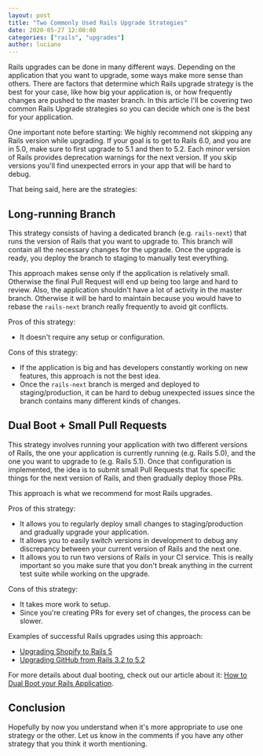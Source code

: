 ```yaml
---
layout: post
title: "Two Commonly Used Rails Upgrade Strategies"
date: 2020-05-27 12:00:00
categories: ["rails", "upgrades"]
author: luciano
---
```


Rails upgrades can be done in many different ways. Depending on the application that you want to upgrade, some ways make more sense than others. There are factors that determine which Rails upgrade strategy is the best for your case, like how big your application is, or how frequently changes are pushed to the master branch. In this article I'll be covering two common Rails Upgrade strategies so you can decide which one is the best for your application.

<!--more-->

One important note before starting: We highly recommend not skipping any Rails version while upgrading. If your goal is to get to Rails 6.0, and you are in 5.0, make sure to first upgrade to 5.1 and then to 5.2. Each minor version of Rails provides deprecation warnings for the next version. If you skip versions you'll find unexpected errors in your app that will be hard to debug.

That being said, here are the strategies:

## Long-running Branch

This strategy consists of having a dedicated branch (e.g. `rails-next`) that runs the version of Rails that you want to upgrade to. This branch will contain all the necessary changes for the upgrade. Once the upgrade is ready, you deploy the branch to staging to manually test everything.

This approach makes sense only if the application is relatively small. Otherwise the final Pull Request will end up being too large and hard to review. Also, the application shouldn't have a lot of activity in the master branch. Otherwise it will be hard to maintain because you would have to rebase the `rails-next` branch really frequently to avoid git conflicts.

Pros of this strategy:

- It doesn't require any setup or configuration.

Cons of this strategy:

- If the application is big and has developers constantly working on new features, this approach is not the best idea.
- Once the `rails-next` branch is merged and deployed to staging/production, it can be hard to debug unexpected issues since the branch contains many different kinds of changes.

## Dual Boot + Small Pull Requests

This strategy involves running your application with two different versions of Rails, the one your application is currently running (e.g. Rails 5.0), and the one you want to upgrade to (e.g. Rails 5.1). Once that configuration is implemented, the idea is to submit small Pull Requests that fix specific things for the next version of Rails, and then gradually deploy those PRs.

This approach is what we recommend for most Rails upgrades.

Pros of this strategy:

- It allows you to regularly deploy small changes to staging/production and gradually upgrade your application.
- It allows you to easily switch versions in development to debug any discrepancy between your current version of Rails and the next one.
- It allows you to run two versions of Rails in your CI service. This is really important so you make sure that you don't break anything in the current test suite while working on the upgrade.

Cons of this strategy:

- It takes more work to setup.
- Since you're creating PRs for every set of changes, the process can be slower.

Examples of successful Rails upgrades using this approach:

- [Upgrading Shopify to Rails 5](https://engineering.shopify.com/blogs/engineering/upgrading-shopify-to-rails-5-0)
- [Upgrading GitHub from Rails 3.2 to 5.2](https://github.blog/2018-09-28-upgrading-github-from-rails-3-2-to-5-2/)

For more details about dual booting, check out our article about it: [How to Dual Boot your Rails Application](https://www.fastruby.io/blog/upgrade-rails/dual-boot/dual-boot-with-rails-6-0-beta.html).

## Conclusion

Hopefully by now you understand when it's more appropriate to use one strategy or the other. Let us know in the comments if you have any other strategy that you think it worth mentioning.
